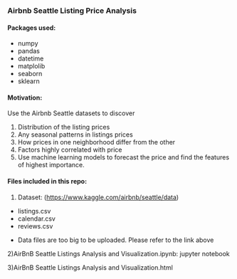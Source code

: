 ### Airbnb Seattle Listing Price Analysis 

#### Packages used:
  - numpy
  - pandas
  - datetime
  - matplolib
  - seaborn
  - sklearn
  
#### Motivation:
Use the Airbnb Seattle datasets to discover
1) Distribution of the listing prices 
2) Any seasonal patterns in listings prices
3) How prices in one neighborhood differ from the other
4) Factors highly correlated with price
5) Use machine learning models to forecast the price and find the features of highest importance.

#### Files included in this repo:

1) Dataset: (https://www.kaggle.com/airbnb/seattle/data)
- listings.csv  
- calendar.csv
- reviews.csv

* Data files are too big to be uploaded. Please refer to the link above 

2)AirBnB Seattle Listings Analysis and Visualization.ipynb: jupyter notebook

3)AirBnB Seattle Listings Analysis and Visualization.html

